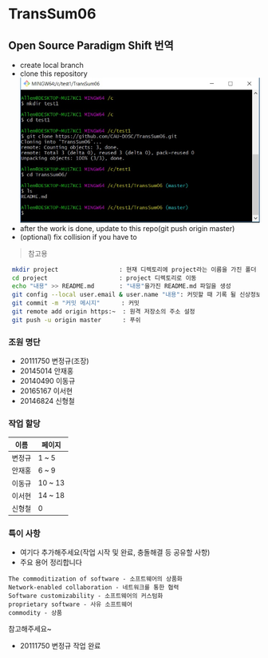 # TransSum06

## Open Source Paradigm Shift 번역
* create local branch
* clone this repository
![사진1](/img/mkdir.jpg)
* after the work is done, update to this repo(git push origin master)
* (optional) fix collision if you have to
> 참고용
```bash
 mkdir project                 : 현재 디렉토리에 project라는 이름을 가진 폴더 생성
 cd project                    : project 디렉토리로 이동
 echo "내용" >> README.md       : "내용"을가진 README.md 파일을 생성
 git config --local user.email & user.name "내용": 커밋할 때 기록 될 신상정보 정의  
 git commit -m "커밋 메시지"      : 커밋
 git remote add origin https:~  : 원격 저장소의 주소 설정
 git push -u origin master      : 푸쉬
 ```


### 조원 명단
* 20111750 변정규(조장)
* 20145014 안재홍
* 20140490 이동규
* 20165167 이서현
* 20146824 신형철  

### 작업 할당
| 이름 | 페이지 |
|------|------|
| 변정규 | 1 ~ 5 |
| 안재홍 | 6 ~ 9 |
| 이동규 | 10 ~ 13 |
| 이서현 | 14 ~ 18 |
| 신형철 | 0 |

### 특이 사항
* 여기다 추가해주세요(작업 시작 및 완료, 충돌해결 등 공유할 사항)
* 주요 용어 정리합니다
``` 주요 용어
The commoditization of software - 소프트웨어의 상품화
Network-enabled collaboration - 네트워크를 통한 협력
Software customizability - 소프트웨어의 커스텀화
proprietary software - 사유 소프트웨어
commodity - 상품
```
참고해주세요~
* 20111750 변정규 작업 완료
